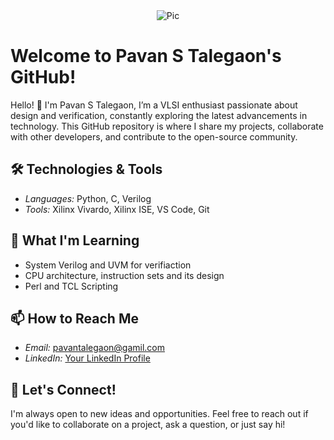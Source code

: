 <div align="center">
  <img src="https://github.com/Pavan2280/Pavan2280/assets/131603225/505b5b07-f6af-4b12-bcab-2ae40a51f933" alt="Pic"/>
</div>

# Welcome to Pavan S Talegaon's GitHub!

Hello! 👋 I'm Pavan S Talegaon, I’m a VLSI enthusiast passionate about design and verification, constantly exploring the latest advancements in technology. This GitHub repository is where I share my projects, collaborate with other developers, and contribute to the open-source community. 

## 🛠️ Technologies & Tools

- *Languages:* Python, C, Verilog 
- *Tools:* Xilinx Vivardo, Xilinx ISE, VS Code, Git

## 🌱 What I'm Learning
- System Verilog and UVM for verifiaction
- CPU architecture, instruction sets and its design
- Perl and TCL Scripting

## 📫 How to Reach Me

- *Email:* [pavantalegaon@gamil.com](mailto:your.email@example.com)
- *LinkedIn:* [Your LinkedIn Profile](https://www.linkedin.com/in/pavan-s-talegaon-2a64a6239/)

## 💬 Let's Connect!

I'm always open to new ideas and opportunities. Feel free to reach out if you'd like to collaborate on a project, ask a question, or just say hi!
